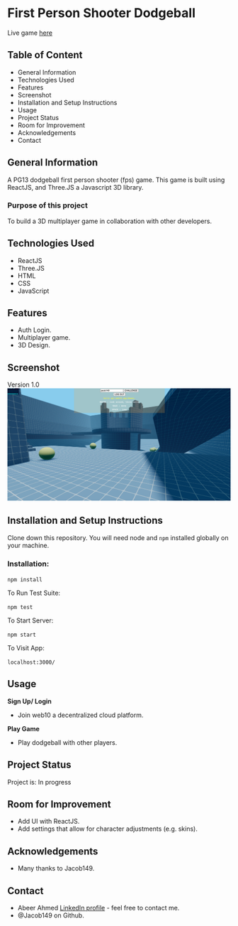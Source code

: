 # First Person Shooter Dodgeball

Live game [here](https://abeer958.github.io/fps2.0/build/index.html)

## Table of Content
* General Information
* Technologies Used
* Features
* Screenshot
* Installation and Setup Instructions
* Usage
* Project Status
* Room for Improvement
* Acknowledgements
* Contact

## General Information

A PG13 dodgeball first person shooter (fps) game. This game is built using ReactJS, and Three.JS a Javascript 3D library.

### Purpose of this project

To build a 3D multiplayer game in collaboration with other developers.

## Technologies Used
* ReactJS
* Three.JS
* HTML
* CSS
* JavaScript

## Features
* Auth Login.
* Multiplayer game.
* 3D Design.

## Screenshot
Version 1.0 
![project screenshot](Screenshot.png)

## Installation and Setup Instructions

Clone down this repository. You will need node and `npm` installed globally on your machine.

### Installation:

`npm install`

To Run Test Suite:

`npm test`

To Start Server:

`npm start`

To Visit App:

`localhost:3000/`

## Usage

**Sign Up/ Login**

* Join web10 a decentralized cloud platform.

**Play Game**

* Play dodgeball with other players.

## Project Status
Project is: In progress 

## Room for Improvement
* Add UI with ReactJS.
* Add settings that allow for character adjustments (e.g. skins).

## Acknowledgements
* Many thanks to Jacob149.

## Contact
- Abeer Ahmed [LinkedIn profile](https://www.linkedin.com/in/abeerfrontend/) - feel free to contact me.
- @Jacob149 on Github.


